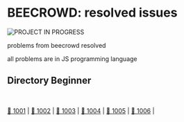 # BEECROWD: resolved issues
![PROJECT IN PROGRESS](http://img.shields.io/static/v1?label=STATUS&message=RESOLVED&color=ORANGE&style=flat-square&logo=status)

problems from <a src="https://www.beecrowd.com.br/judge/en">beecrowd</a>  resolved
  
all problems are in JS programming language

## Directory Beginner
<br>

[📁 1001](https://github.com/synxther/solution_beecrowd/blob/main/BEGINNER/1001.js) |
[📁 1002](https://github.com/synxther/solution_beecrowd/blob/main/BEGINNER/1002.js) |
[📁 1003](https://github.com/synxther/solution_beecrowd/blob/main/BEGINNER/1003.js) |
[📁 1004](https://github.com/synxther/solution_beecrowd/blob/main/BEGINNER/1004.js) |
[📁 1005](https://github.com/synxther/solution_beecrowd/blob/main/BEGINNER/1005.js) |
[📁 1006](https://github.com/synxther/solution_beecrowd/blob/main/BEGINNER/1006.js) |

